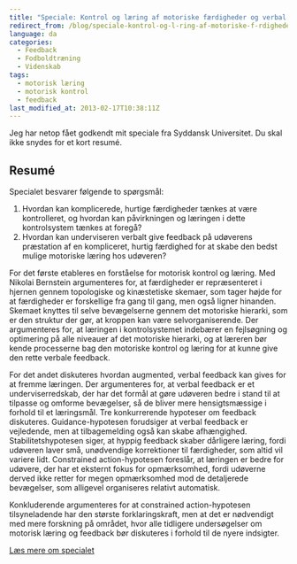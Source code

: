 ```yaml
---
title: "Speciale: Kontrol og læring af motoriske færdigheder og verbal feedback"
redirect_from: /blog/speciale-kontrol-og-l-ring-af-motoriske-f-rdigheder-og-verbal-feedback
language: da
categories:
  - Feedback
  - Fodboldtræning
  - Videnskab
tags:
  - motorisk læring
  - motorisk kontrol
  - feedback
last_modified_at: 2013-02-17T10:38:11Z
---
```


Jeg har netop fået godkendt mit speciale fra Syddansk Universitet. Du skal ikke snydes for et kort resumé.

Resumé
------

Specialet besvarer følgende to spørgsmål: 

1. Hvordan kan komplicerede, hurtige færdigheder tænkes at være kontrolleret, og hvordan kan påvirkningen og læringen i dette kontrolsystem tænkes at foregå? 
2. Hvordan kan underviseren verbalt give feedback på udøverens præstation af en kompliceret, hurtig færdighed for at skabe den bedst mulige motoriske læring hos udøveren?

For det første etableres en forståelse for motorisk kontrol og læring. Med Nikolai Bernstein argumenteres for, at færdigheder er repræsenteret i hjernen gennem topologiske og kinæstetiske skemaer, som tager højde for at færdigheder er forskellige fra gang til gang, men også ligner hinanden. Skemaet knyttes til selve bevægelserne gennem det motoriske hierarki, som er den struktur der gør, at kroppen kan være selvorganiserende. Der argumenteres for, at læringen i kontrolsystemet indebærer en fejlsøgning og optimering på alle niveauer af det motoriske hierarki, og at læreren bør kende processerne bag den motoriske kontrol og læring for at kunne give den rette verbale feedback.

For det andet diskuteres hvordan augmented, verbal feedback kan gives for at fremme læringen. Der argumenteres for, at verbal feedback er et underviserredskab, der har det formål at gøre udøveren bedre i stand til at tilpasse og omforme bevægelser, så de bliver mere hensigtsmæssige i forhold til et læringsmål. Tre konkurrerende hypoteser om feedback diskuteres. Guidance-hypotesen forudsiger at verbal feedback er vejledende, men at tilbagemelding også kan skabe afhængighed. Stabilitetshypotesen siger, at hyppig feedback skaber dårligere læring, fordi udøveren laver små, unødvendige korrektioner til færdigheder, som altid vil variere lidt. Constrained action-hypotesen foreslår, at læringen er bedre for udøvere, der har et eksternt fokus for opmærksomhed, fordi udøverne derved ikke retter for megen opmærksomhed mod de detaljerede bevægelser, som alligevel organiseres relativt automatisk.

Konkluderende argumenteres for at constrained action-hypotesen tilsyneladende har den største forklaringskraft, men at det er nødvendigt med mere forskning på området, hvor alle tidligere undersøgelser om motorisk læring og feedback bør diskuteres i forhold til de nyere indsigter.

[Læs mere om specialet](http://larsolesen.dk/content/kontrol-og-l%C3%A6ring-af-motoriske-f%C3%A6rdigheder-og-verbal-feedback)
